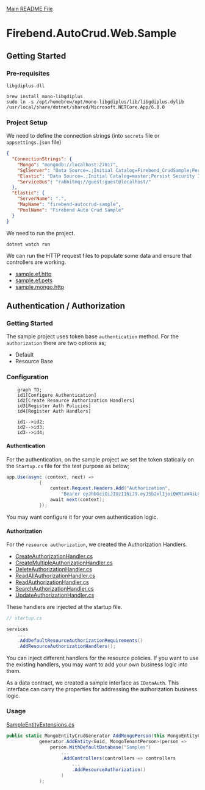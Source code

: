 [Main README File](https://github.com/firebend/auto-crud/blob/main/README.md)

# Firebend.AutoCrud.Web.Sample

## Getting Started

### Pre-requisites

`libgdiplus.dll`

```shell
brew install mono-libgdiplus
sudo ln -s /opt/homebrew/opt/mono-libgdiplus/lib/libgdiplus.dylib /usr/local/share/dotnet/shared/Microsoft.NETCore.App/6.0.0
```

### Project Setup

We need to define the connection strings (into `secrets` file or `appsettings.json` file)

```json
{
  "ConnectionStrings": {
    "Mongo": "mongodb://localhost:27017",
    "SqlServer": "Data Source=.;Initial Catalog=Firebend_CrudSample;Persist Security Info=False;User ID=sa;Password={your_password};Encrypt=True;TrustServerCertificate=True;Connection Timeout=30;MultipleActiveResultSets=True;Max Pool Size=200;",
    "Elastic": "Data Source=.;Initial Catalog=master;Persist Security Info=False;User ID=sa;Password={your_password};Encrypt=True;TrustServerCertificate=True;Connection Timeout=30;MultipleActiveResultSets=True;Max Pool Size=200;",
    "ServiceBus": "rabbitmq://guest:guest@localhost/"
  },
  "Elastic": {
    "ServerName": ".",
    "MapName": "firebend-autocrud-sample",
    "PoolName": "Firebend Auto Crud Sample"
  }
}
```

We need to run the project.
```shell
dotnet watch run
```

We can run the HTTP request files to populate some data and ensure that controllers are working.

- [sample.ef.http](./sample.ef.http)
- [sample.ef.pets](./sample.ef.pets.http)
- [sample.mongo.http](./sample.mongo.http)

## Authentication / Authorization

### Getting Started
The sample project uses token base `authentication` method. For the `authorization` there are two options as;
- Default
- Resource Base

### Configuration

```mermaid
    graph TD;
    id1[Configure Authentication]
    id2[Create Resource Authorization Handlers]
    id3[Register Auth Policies]
    id4[Register Auth Handlers]
    
    id1-->id2;
    id2-->id3;
    id3-->id4;
```

#### Authentication
For the authentication, on the sample project we set the token statically on the `Startup.cs` file for the test purpose as below;

```c#
app.Use(async (context, next) =>
            {
                context.Request.Headers.Add("Authorization",
                    "Bearer eyJhbGciOiJIUzI1NiJ9.eyJSb2xlIjoiQWRtaW4iLCJJc3N1ZXIiOiJJc3N1ZXIiLCJVc2VybmFtZSI6IkphdmFJblVzZSIsImV4cCI6MTY0NTgwMDQwMSwiaWF0IjoxNjQ1ODAwNDAxfQ.XGjDqgMLK-D_X5EZmpeFqslflX6QxEfhCibPLwALP2I");
                await next(context);
            });
```

You may want configure it for your own authentication logic.

#### Authorization

For the `resource authorization`, we created the Authorization Handlers.

- [CreateAuthorizationHandler.cs](./Authorization/Handlers/CreateAuthorizationHandler.cs)
- [CreateMultipleAuthorizationHandler.cs](./Authorization/Handlers/CreateMultipleAuthorizationHandler.cs)
- [DeleteAuthorizationHandler.cs](./Authorization/Handlers/DeleteAuthorizationHandler.cs)
- [ReadAllAuthorizationHandler.cs](./Authorization/Handlers/ReadAllAuthorizationHandler.cs)
- [ReadAuthorizationHandler.cs](./Authorization/Handlers/ReadAuthorizationHandler.cs)
- [SearchAuthorizationHandler.cs](./Authorization/Handlers/SearchAuthorizationHandler.cs)
- [UpdateAuthorizationHandler.cs](./Authorization/Handlers/UpdateAuthorizationHandler.cs)

These handlers are injected at the startup file. 

```c#
// startup.cs

services
    ...
    .AddDefaultResourceAuthorizationRequirements()
    .AddResourceAuthorizationHandlers();

```

You can inject different handlers for the resource policies. If you want to use the existing handlers, you may want to add your own business logic into them.

As a data contract, we created a sample interface as `IDataAuth`. This interface can carry the properties for addressing the authorization business logic.

### Usage

[SampleEntityExtensions.cs](./Extensions/SampleEntityExtensions.cs)

```c#
public static MongoEntityCrudGenerator AddMongoPerson(this MongoEntityCrudGenerator generator) =>
            generator.AddEntity<Guid, MongoTenantPerson>(person =>
                person.WithDefaultDatabase("Samples")
                    ...
                    .AddControllers(controllers => controllers
                        ...
                        .AddResourceAuthorization()
                    )
            );

```
